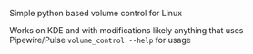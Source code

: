 Simple python based volume control for Linux

Works on KDE and with modifications likely anything that uses Pipewire/Pulse
`volume_control --help` for usage